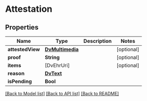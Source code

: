 # Attestation

## Properties
Name | Type | Description | Notes
------------ | ------------- | ------------- | -------------
**attestedView** | [**DvMultimedia**](DvMultimedia.md) |  | [optional] 
**proof** | **String** |  | [optional] 
**items** | [DvEhrUri] |  | [optional] 
**reason** | [**DvText**](DvText.md) |  | 
**isPending** | **Bool** |  | 

[[Back to Model list]](../README.md#documentation-for-models) [[Back to API list]](../README.md#documentation-for-api-endpoints) [[Back to README]](../README.md)



